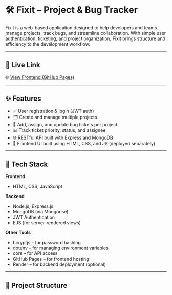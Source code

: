 # 🛠️ Fixit – Project & Bug Tracker

Fixit is a web-based application designed to help developers and teams manage projects, track bugs, and streamline collaboration. With simple user authentication, ticketing, and project organization, Fixit brings structure and efficiency to the development workflow.

---

## 🚀 Live Link

🌐 [View Frontend (GitHub Pages)](https://purvallll.github.io/fixora-frontend/)

---

## ✨ Features

- ✅ User registration & login (JWT auth)
- 🗂️ Create and manage multiple projects
- 🐞 Add, assign, and update bug tickets per project
- 📊 Track ticket priority, status, and assignee
- 🌐 RESTful API built with Express and MongoDB
- 📄 Frontend UI built using HTML, CSS, and JS (deployed separately)

---

## 🧰 Tech Stack

**Frontend**
- HTML, CSS, JavaScript

**Backend**
- Node.js, Express.js
- MongoDB (via Mongoose)
- JWT Authentication
- EJS (for server-rendered views)

**Other Tools**
- bcryptjs – for password hashing
- dotenv – for managing environment variables
- cors – for API access
- GitHub Pages – for frontend hosting
- Render – for backend deployment (optional)

---

## 📁 Project Structure

